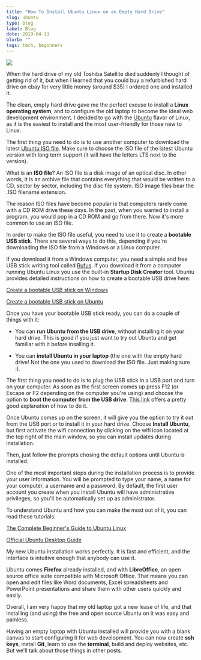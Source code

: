 ```yaml
---
title: "How To Install Ubuntu Linux on an Empty Hard Drive"
slug: ubuntu
type: blog
label: Blog
date: 2019-04-13
blurb: ""
tags: tech, beginners
---
```


<img src="/img/ubuntu.jpg" class="gallery medium">

When the hard drive of my old Toshiba Satellite died suddenly I thought of getting rid of it, but when I learned that you could buy a refurbished hard drive on ebay for very little money (around $35) I ordered one and installed it.

The clean, empty hard drive gave me the perfect excuse to install a **Linux operating system**, and to configure the old laptop to become the ideal web development environment. I decided to go with the [Ubuntu](http://www.ubuntu.com) flavor of Linux, as it is the easiest to install and the most user-friendly for those new to Linux.

The first thing you need to do is to use another computer to download the latest [Ubuntu ISO file](https://www.ubuntu.com/download/desktop). Make sure to choose the ISO file of the latest Ubuntu version with long term support (it will have the letters LTS next to the version). 

What is an **ISO file**? An ISO file is a disk image of an optical disc. In other words, it is an archive file that contains everything that would be written to a CD, sector by sector, including the disc file system. ISO image files bear the .ISO filename extension. 

The reason ISO files have become popular is that computers rarely come with a CD ROM drive these days. In the past, when you wanted to install a program, you would pop in a CD ROM and go from there. Now it's more common to use an ISO file.

In order to make the ISO file useful, you need to use it to create a **bootable USB stick**. There are several ways to do this, depending if you're downloading the ISO file from a Windows or a Linux computer. 

If you download it from a Windows computer, you need a simple and free USB stick writing tool called [Rufus](https://rufus.akeo.ie/). If you download it from a computer running Ubuntu Linux you use the built-in **Startup Disk Creator** tool. Ubuntu provides detailed instructions on how to create a bootable USB drive here:

[Create a bootable USB stick on Windows](https://tutorials.ubuntu.com/tutorial/tutorial-create-a-usb-stick-on-windows#0)

[Create a bootable USB stick on Ubuntu](https://tutorials.ubuntu.com/tutorial/tutorial-create-a-usb-stick-on-ubuntu#0)

Once you have your bootable USB stick ready, you can do a couple of things with it:

* You can **run Ubuntu from the USB drive**, without installing it on your hard drive. This is good if you just want to try out Ubuntu and get familiar with it before insalling it.

* You can **install Ubuntu in your laptop** (the one with the empty hard drive! Not the one you used to download the ISO file. Just making sure :).

The first thing you need to do is to plug the USB stick in a USB port and turn on your computer. As soon as the first screen comes up press F12 (or Escape or F2 depending on the computer you're using) and choose the option to **boot the computer from the USB drive**. [This link](http://lifehacker.com/5991848/how-to-boot-from-a-cd-or-usb-drive-on-any-pc) offers a pretty good explanation of how to do it.

Once Ubuntu comes up on the screen, it will give you the option to try it out from the USB port or to install it in your hard drive. Choose **Install Ubuntu**, but first activate the wifi connection by clicking on the wifi icon located at the top right of the main window, so you can install updates during installation. 

Then, just follow the prompts chosing the default options until Ubuntu is installed. 

One of the most important steps during the installation process is to provide your user information. You will be prompted to type your name, a name for your computer, a username and a password. By default, the first user account you create when you install Ubuntu will have administrative privileges, so you'll be automatically set up as administrator.

To understand Ubuntu and how you can make the most out of it, you can read these tutorials:

[The Complete Beginner's Guide to Ubuntu Linux](https://www.lifewire.com/beginners-guide-to-ubuntu-2205722)

[Official Ubuntu Desktop Guide](https://help.ubuntu.com/stable/ubuntu-help/index.html)

My new Ubuntu installation works perfectly. It is fast and efficient, and the interface is intuitive enough that anybody can use it. 

Ubuntu comes **Firefox** already installed, and with **LibreOffice**, an open source office suite compatible with Microsoft Office. That means you can open and edit files like Word documents, Excel spreadsheets and PowerPoint presentations and share them with other users quickly and easily. 

Overall, I am very happy that my old laptop got a new lease of life, and that installing (and using) the free and open source Ubuntu on it was easy and painless.

Having an empty laptop with Ubuntu installed will provide you with a blank canvas to start configuring it for web development. You can now create **ssh keys**, install **Git**, learn to use the **terminal**, build and deploy websites, etc. But we'll talk about those things in other posts.


